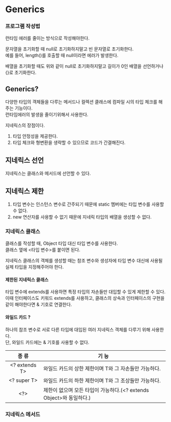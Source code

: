 # Generics

### 프로그램 작성법
런타임 에러를 줄이는 방식으로 작성해야한다.   

문자열을 초기화할 때 null로 초기화하지말고 빈 문자열로 초기화한다.   
예를 들어, length()를 호출할 때 null이라면 에러가 발생한다.   

배열을 초기화할 때도 위와 같이 null로 초기화하지말고 길이가 0인 배열을 선언하거나 {}로 초기화한다.  

## Generics?
다양한 타입의 객체들을 다루는 메서드나 컬렉션 클래스에 컴파일 시의 타입 체크를 해주는 기능이다.   
런타임에러의 발생을 줄이기위해서 사용한다.   

지네릭스의 장점이다.   
1. 타입 안정성을 제공한다.
2. 타입 체크와 형변환을 생략할 수 있으므로 코드가 간결해진다.

## 지네릭스 선언
지네릭스는 클래스와 메서드에 선언할 수 있다.   

## 지네릭스 제한
1. 타입 변수는 인스턴스 변수로 간주되기 때문에 static 멤버에는 타입 변수를 사용할 수 없다.
2. new 연산자를 사용할 수 없기 때문에 지네릭 타입의 배열을 생성할 수 없다.

### 지네릭스 클래스
클래스를 작성할 때, Object 타입 대신 타입 변수를 사용한다.   
클래스 옆에 <타입 변수>를 붙이면 된다.   

지네릭스 클래스의 객체를 생성할 때는 참조 변수와 생성자에 타입 변수 대신에 사용될 실제 타입을 지정해주어야 한다.   

#### 제한된 지네릭스 클래스
타입 변수에 extends를 사용하면 특정 타입의 자손들만 대입할 수 있게 제한할 수 있다.   
이때 인터페이스도 키워드 extends를 사용하고, 클래스의 상속과 인터페이스의 구현을 같이 해야한다면 & 기호로 연결한다.   

#### 와일드 카드 ?
하나의 참조 변수로 서로 다른 타입에 대입된 여러 지네릭스 객체를 다루기 위해 사용한다.   
단, 와일드 카드에는 & 기호를 사용할 수 없다.   

| 종 류 | 기 능 |
| :---: | --- |
| <? extends T> | 와일드 카드의 상한 제한이며 T와 그 자손들만 가능하다. |
| <? super T> | 와일드 카드의 하한 제한이며 T와 그 조상들만 가능하다. |
| <?> | 제한이 없으며 모든 타입이 가능하다.(<? extends Object>와 동일하다.) |

### 지네릭스 메서드